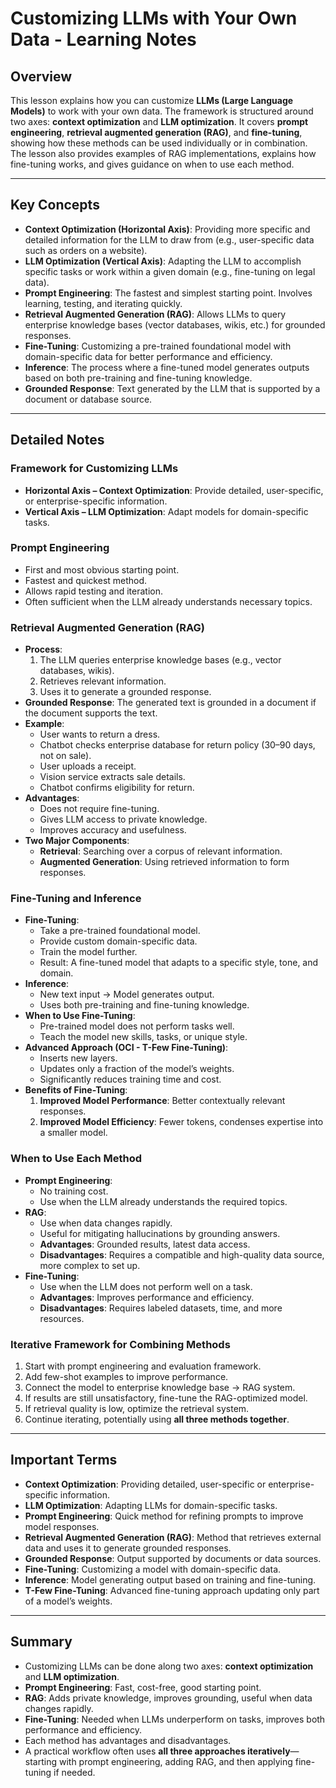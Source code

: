 # Customizing LLMs with Your Own Data - Learning Notes

## Overview
This lesson explains how you can customize **LLMs (Large Language Models)** to work with your own data. The framework is structured around two axes: **context optimization** and **LLM optimization**. It covers **prompt engineering**, **retrieval augmented generation (RAG)**, and **fine-tuning**, showing how these methods can be used individually or in combination. The lesson also provides examples of RAG implementations, explains how fine-tuning works, and gives guidance on when to use each method.

---

## Key Concepts
- **Context Optimization (Horizontal Axis)**: Providing more specific and detailed information for the LLM to draw from (e.g., user-specific data such as orders on a website).
- **LLM Optimization (Vertical Axis)**: Adapting the LLM to accomplish specific tasks or work within a given domain (e.g., fine-tuning on legal data).
- **Prompt Engineering**: The fastest and simplest starting point. Involves learning, testing, and iterating quickly.
- **Retrieval Augmented Generation (RAG)**: Allows LLMs to query enterprise knowledge bases (vector databases, wikis, etc.) for grounded responses.
- **Fine-Tuning**: Customizing a pre-trained foundational model with domain-specific data for better performance and efficiency.
- **Inference**: The process where a fine-tuned model generates outputs based on both pre-training and fine-tuning knowledge.
- **Grounded Response**: Text generated by the LLM that is supported by a document or database source.

---

## Detailed Notes

### Framework for Customizing LLMs
- **Horizontal Axis – Context Optimization**: Provide detailed, user-specific, or enterprise-specific information.  
- **Vertical Axis – LLM Optimization**: Adapt models for domain-specific tasks.  

### Prompt Engineering
- First and most obvious starting point.  
- Fastest and quickest method.  
- Allows rapid testing and iteration.  
- Often sufficient when the LLM already understands necessary topics.  

### Retrieval Augmented Generation (RAG)
- **Process**:  
  1. The LLM queries enterprise knowledge bases (e.g., vector databases, wikis).  
  2. Retrieves relevant information.  
  3. Uses it to generate a grounded response.  
- **Grounded Response**: The generated text is grounded in a document if the document supports the text.  
- **Example**:  
  - User wants to return a dress.  
  - Chatbot checks enterprise database for return policy (30–90 days, not on sale).  
  - User uploads a receipt.  
  - Vision service extracts sale details.  
  - Chatbot confirms eligibility for return.  
- **Advantages**:  
  - Does not require fine-tuning.  
  - Gives LLM access to private knowledge.  
  - Improves accuracy and usefulness.  
- **Two Major Components**:  
  - **Retrieval**: Searching over a corpus of relevant information.  
  - **Augmented Generation**: Using retrieved information to form responses.  

### Fine-Tuning and Inference
- **Fine-Tuning**:  
  - Take a pre-trained foundational model.  
  - Provide custom domain-specific data.  
  - Train the model further.  
  - Result: A fine-tuned model that adapts to a specific style, tone, and domain.  
- **Inference**:  
  - New text input → Model generates output.  
  - Uses both pre-training and fine-tuning knowledge.  
- **When to Use Fine-Tuning**:  
  - Pre-trained model does not perform tasks well.  
  - Teach the model new skills, tasks, or unique style.  
- **Advanced Approach (OCI - T-Few Fine-Tuning)**:  
  - Inserts new layers.  
  - Updates only a fraction of the model’s weights.  
  - Significantly reduces training time and cost.  
- **Benefits of Fine-Tuning**:  
  1. **Improved Model Performance**: Better contextually relevant responses.  
  2. **Improved Model Efficiency**: Fewer tokens, condenses expertise into a smaller model.  

### When to Use Each Method
- **Prompt Engineering**:  
  - No training cost.  
  - Use when the LLM already understands the required topics.  
- **RAG**:  
  - Use when data changes rapidly.  
  - Useful for mitigating hallucinations by grounding answers.  
  - **Advantages**: Grounded results, latest data access.  
  - **Disadvantages**: Requires a compatible and high-quality data source, more complex to set up.  
- **Fine-Tuning**:  
  - Use when the LLM does not perform well on a task.  
  - **Advantages**: Improves performance and efficiency.  
  - **Disadvantages**: Requires labeled datasets, time, and more resources.  

### Iterative Framework for Combining Methods
1. Start with prompt engineering and evaluation framework.  
2. Add few-shot examples to improve performance.  
3. Connect the model to enterprise knowledge base → RAG system.  
4. If results are still unsatisfactory, fine-tune the RAG-optimized model.  
5. If retrieval quality is low, optimize the retrieval system.  
6. Continue iterating, potentially using **all three methods together**.  

---

## Important Terms
- **Context Optimization**: Providing detailed, user-specific or enterprise-specific information.  
- **LLM Optimization**: Adapting LLMs for domain-specific tasks.  
- **Prompt Engineering**: Quick method for refining prompts to improve model responses.  
- **Retrieval Augmented Generation (RAG)**: Method that retrieves external data and uses it to generate grounded responses.  
- **Grounded Response**: Output supported by documents or data sources.  
- **Fine-Tuning**: Customizing a model with domain-specific data.  
- **Inference**: Model generating output based on training and fine-tuning.  
- **T-Few Fine-Tuning**: Advanced fine-tuning approach updating only part of a model’s weights.  

---

## Summary
- Customizing LLMs can be done along two axes: **context optimization** and **LLM optimization**.  
- **Prompt Engineering**: Fast, cost-free, good starting point.  
- **RAG**: Adds private knowledge, improves grounding, useful when data changes rapidly.  
- **Fine-Tuning**: Needed when LLMs underperform on tasks, improves both performance and efficiency.  
- Each method has advantages and disadvantages.  
- A practical workflow often uses **all three approaches iteratively**—starting with prompt engineering, adding RAG, and then applying fine-tuning if needed.  
